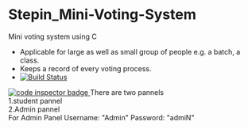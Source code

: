# Stepin_Mini-Voting-System
Mini voting system using C<br/>
- Applicable for large as well as small group of people e.g. a batch, a class.<br/>
- Keeps a record of  every voting process.<br/>
- [![Build Status](https://travis-ci.org/Katiyar20/{Stepin_Mini-Voting-System.png?branch=master)](https://travis-ci.org/Katiyar20/Stepin_Mini-Voting-System)

<a href="https://frontend.code-inspector.com/public/user/github/Katiyar20">
   <img src="https://code-inspector.com/public/badge/user/github/Katiyar20?style=light" alt="code inspector badge" />
</a>
There are two pannels<br/> 1.student pannel<br/> 2.Admin pannel<br/>
For Admin Panel Username: "Admin" Password: "admiN"
